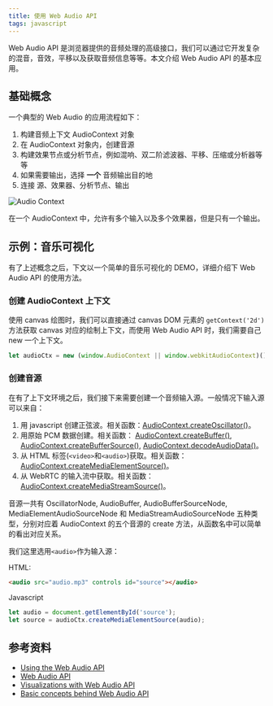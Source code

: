```yaml
---
title: 使用 Web Audio API
tags: javascript
---
```


Web Audio API 是浏览器提供的音频处理的高级接口，我们可以通过它开发复杂的混音，音效，平移以及获取音频信息等等。本文介绍 Web Audio API 的基本应用。

## 基础概念
一个典型的 Web Audio 的应用流程如下：

1. 构建音频上下文 AudioContext 对象
2. 在 AudioContext 对象内，创建音源
3. 构建效果节点或分析节点，例如混响、双二阶滤波器、平移、压缩或分析器等等
4. 如果需要输出，选择 **一个** 音频输出目的地
5. 连接 源、效果器、分析节点、输出

![Audio Context](http://ok880r6rs.bkt.clouddn.com/blog/web-audio/audio-context.png)

在一个 AudioContext 中，允许有多个输入以及多个效果器，但是只有一个输出。

## 示例：音乐可视化
有了上述概念之后，下文以一个简单的音乐可视化的 DEMO，详细介绍下 Web Audio API 的使用方法。

### 创建 AudioContext 上下文
使用 canvas 绘图时，我们可以直接通过 canvas DOM 元素的 `getContext('2d')` 方法获取 canvas 对应的绘制上下文，而使用 Web Audio API 时，我们需要自己 new 一个上下文。
```javascript
let audioCtx = new (window.AudioContext || window.webkitAudioContext)();
```

### 创建音源
在有了上下文环境之后，我们接下来需要创建一个音频输入源。一般情况下输入源可以来自：
1. 用 javascript 创建正弦波。相关函数：[AudioContext.createOscillator()](https://developer.mozilla.org/en-US/docs/Web/API/AudioContext/createOscillator)。
2. 用原始 PCM 数据创建。相关函数： [AudioContext.createBuffer()](https://developer.mozilla.org/en-US/docs/Web/API/AudioContext/createBuffer), [AudioContext.createBufferSource()](https://developer.mozilla.org/en-US/docs/Web/API/AudioContext/createBufferSource), [AudioContext.decodeAudioData()](https://developer.mozilla.org/en-US/docs/Web/API/AudioContext/decodeAudioData)。
3. 从 HTML 标签(`<video>`和`<audio>`)获取。相关函数：[AudioContext.createMediaElementSource()](https://developer.mozilla.org/en-US/docs/Web/API/AudioContext/createMediaElementSource)。
4. 从 WebRTC 的输入流中获取。相关函数：[AudioContext.createMediaStreamSource()](https://developer.mozilla.org/en-US/docs/Web/API/AudioContext/createMediaStreamSource)。

音源一共有 OscillatorNode, AudioBuffer, AudioBufferSourceNode, MediaElementAudioSourceNode 和 MediaStreamAudioSourceNode 五种类型，分别对应着 AudioContext 的五个音源的 create 方法，从函数名中可以简单的看出对应关系。

我们这里选用`<audio>`作为输入源：

HTML:
```html
<audio src="audio.mp3" controls id="source"></audio>
```

Javascript
```javascript
let audio = document.getElementById('source');
let source = audioCtx.createMediaElementSource(audio);
```

## 参考资料
- [Using the Web Audio API](https://developer.mozilla.org/en-US/docs/Web/API/Web_Audio_API/Using_Web_Audio_API)
- [Web Audio API](https://developer.mozilla.org/en-US/docs/Web/API/Web_Audio_API)
- [Visualizations with Web Audio API](https://developer.mozilla.org/en-US/docs/Web/API/Web_Audio_API/Visualizations_with_Web_Audio_API)
- [Basic concepts behind Web Audio API](https://developer.mozilla.org/zh-CN/docs/Web/API/Web_Audio_API/Basic_concepts_behind_Web_Audio_API)
